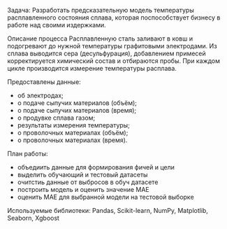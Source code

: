 Задача:
Разработать предсказательную модель температуры расплавленного состояния сплава, которая поспособствует бизнесу в работе над своими издержками.

Описание процесса
Расплавленную сталь заливают в ковш и подогревают до нужной температуры графитовыми электродами. Из сплава выводится сера (десульфурация), добавлением примесей корректируется химический состав и отбираются пробы. При каждом цикле производится измерение температуры расплава.

Предоставлены данные:
-  об электродах;
-  о подаче сыпучих материалов (объём);
-  о подаче сыпучих материалов (время);
-  о продувке сплава газом;
-  результаты измерения температуры;
-  о проволочных материалах (объём);
-  о проволочных материалах (время).

План работы:
- объедиить данные для формирования фичей и цели
- выделить обучающий и тестовый датасеты 
- очитстиь данные от выбросов в обуч датасете
- построить модель и оценить значение МАЕ 
- оценить МАЕ для выбранной модели на тестовой выборке

Используемые библиотеки:
Pandas, Scikit-learn, NumPy, Matplotlib, Seaborn, Xgboost

